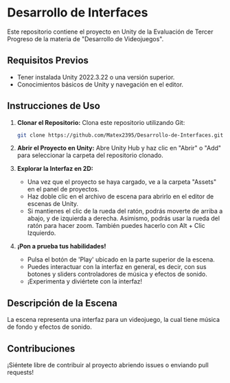   # Desarrollo de Interfaces
Este repositorio contiene el proyecto en Unity de la Evaluación de Tercer Progreso de la materia de "Desarrollo de Videojuegos".

## Requisitos Previos

- Tener instalada Unity 2022.3.22 o una versión superior.
- Conocimientos básicos de Unity y navegación en el editor.

## Instrucciones de Uso

1. **Clonar el Repositorio:** Clona este repositorio utilizando Git:

    ```bash
    git clone https://github.com/Matex2395/Desarrollo-de-Interfaces.git
    ```

2. **Abrir el Proyecto en Unity:** Abre Unity Hub y haz clic en "Abrir" o "Add" para seleccionar la carpeta del repositorio clonado.

3. **Explorar la Interfaz en 2D:**

    - Una vez que el proyecto se haya cargado, ve a la carpeta "Assets" en el panel de proyectos.
    - Haz doble clic en el archivo de escena para abrirlo en el editor de escenas de Unity.
    - Si mantienes el clic de la rueda del ratón, podrás moverte de arriba a abajo, y de izquierda a derecha. Asimismo, podrás usar la rueda del ratón para hacer zoom. También puedes hacerlo con Alt + Clic Izquierdo.

4. **¡Pon a prueba tus habilidades!**

   - Pulsa el botón de 'Play' ubicado en la parte superior de la escena.
   - Puedes interactuar con la interfaz en general, es decir, con sus botones y sliders controladores de música y efectos de sonido.
   - ¡Experimenta y diviértete con la interfaz!

## Descripción de la Escena

La escena representa una interfaz para un videojuego, la cual tiene música de fondo y efectos de sonido.

## Contribuciones

¡Siéntete libre de contribuir al proyecto abriendo issues o enviando pull requests!
